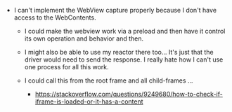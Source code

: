 - I can't implement the WebView capture properly because I don't have access 
  to the WebContents.
  
    - I could make the webview work via a preload and then have it control its
      own operation and behavior and then. 
      
    - I might also be able to use my reactor there too... It's just that the
      driver would need to send the response.  I really hate how I can't use one
      process for all this work.   

    - I could call this from the root frame and all child-frames ... 
        - https://stackoverflow.com/questions/9249680/how-to-check-if-iframe-is-loaded-or-it-has-a-content
